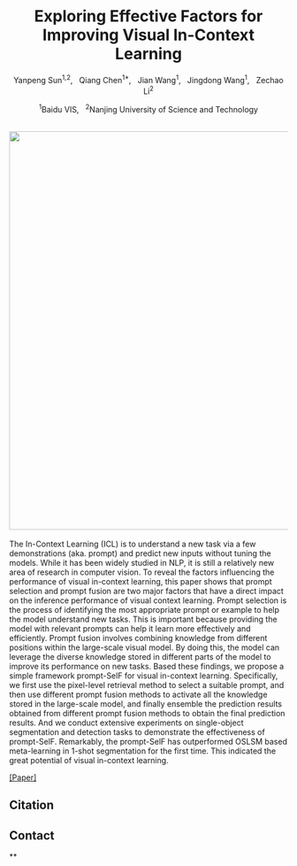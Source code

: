 <div align="center">
<h1>Exploring Effective Factors for Improving Visual In-Context Learning </h1>

Yanpeng Sun<sup>1,2</sup>, &nbsp; Qiang Chen<sup>1*</sup>, &nbsp; Jian Wang<sup>1</sup>, &nbsp; Jingdong Wang<sup>1</sup>, &nbsp; Zechao Li<sup>2</sup>

<sup>1</sup>Baidu VIS, &nbsp; <sup>2</sup>Nanjing University of Science and Technology


<br>
  
<image src="motivation.pdf" width="720px" />
<br>

</div>

<br>
  The In-Context Learning (ICL) is to understand a new task via a few demonstrations (aka. prompt) and predict new inputs without tuning the models. While it has been widely studied in NLP, it is still a relatively new area of research in computer vision. To reveal the factors influencing the performance of visual in-context learning, this paper shows that prompt selection and prompt fusion are two major factors that have a direct impact on the inference performance of visual context learning. Prompt selection is the process of identifying the most appropriate prompt or example to help the model understand new tasks. This is important because providing the model with relevant prompts can help it learn more effectively and efficiently. Prompt fusion involves combining knowledge from different positions within the large-scale visual model. By doing this, the model can leverage the diverse knowledge stored in different parts of the model to improve its performance on new tasks. Based these findings, we propose a simple framework prompt-SelF for visual in-context learning. Specifically, we first use the pixel-level retrieval method to select a suitable prompt, and then use different prompt fusion methods to activate all the knowledge stored in the large-scale model, and finally ensemble the prediction results obtained from different prompt fusion methods to obtain the final prediction results. And we conduct extensive experiments on single-object segmentation and detection tasks to demonstrate the effectiveness of prompt-SelF. Remarkably, the prompt-SelF has outperformed OSLSM based meta-learning in 1-shot segmentation for the first time. This indicated the great potential of visual in-context learning.

[[Paper]]()



## Citation


## Contact

**

